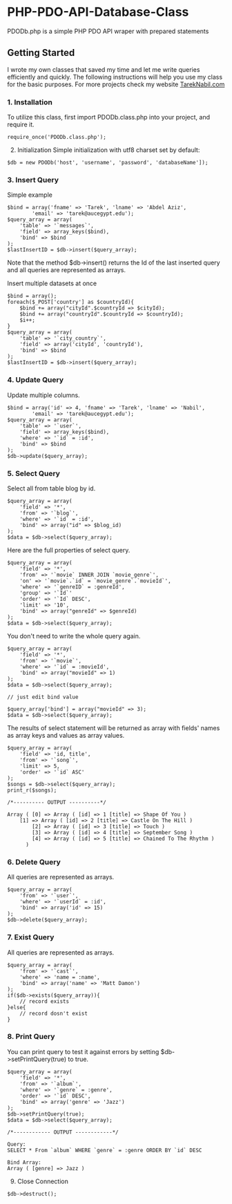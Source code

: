 # PHP-PDO-API-Database-Class
PDODb.php is a simple PHP PDO API wraper with prepared statements

## Getting Started

I wrote my own classes that saved my time and let me write queries efficiently and quickly. The following instructions will help you use my class for the basic purposes.
For more projects check my website [TarekNabil.com](http://www.tareknabil.com)

### 1. Installation
To utilize this class, first import PDODb.class.php into your project, and require it.
```
require_once('PDODb.class.php');                   
```
2. Initialization
Simple initialization with utf8 charset set by default:

```
$db = new PDODb('host', 'username', 'password', 'databaseName']);          
```
### 3. Insert Query
Simple example
```
$bind = array('fname' => 'Tarek', 'lname' => 'Abdel Aziz', 
		'email' => 'tarek@aucegypt.edu');
$query_array = array(
    'table' => '`messages`',
    'field' => array_keys($bind),
    'bind' => $bind
);
$lastInsertID = $db->insert($query_array);
```
Note that the method $db->insert() returns the Id of the last inserted query and all queries are represented as arrays.

Insert multiple datasets at once
```
$bind = array();
foreach($_POST['country'] as $countryId){
    $bind += array("cityId".$countryId => $cityId);
    $bind += array("countryId".$countryId => $countryId);
    $i++;
}
$query_array = array(
    'table' => '`city_country`',
    'field' => array('cityId', 'countryId'),
    'bind' => $bind
);
$lastInsertID = $db->insert($query_array);
```
### 4. Update Query
Update multiple columns.
```
$bind = array('id' => 4, 'fname' => 'Tarek', 'lname' => 'Nabil', 
		'email' => 'tarek@aucegypt.edu');
$query_array = array(
    'table' => '`user`',
    'field' => array_keys($bind),
    'where' => '`id` = :id',
    'bind' => $bind
);
$db->update($query_array);
```
### 5. Select Query
Select all from table blog by id.
```
$query_array = array(
    'field' => '*',
    'from' => '`blog`',
    'where' => '`id` = :id',
    'bind' => array("id" => $blog_id)
);
$data = $db->select($query_array);
```
Here are the full properties of select query.
```
$query_array = array(
    'field' => '*',
    'from' => '`movie` INNER JOIN `movie_genre`',
    'on' => '`movie`.`id` = `movie_genre`.`movieId`',
    'where' => '`genreID` = :genreId',
    'group' => '`Id`'
    'order' => '`Id` DESC',
    'limit' => '10',
    'bind' => array("genreId" => $genreId)
);
$data = $db->select($query_array);
```
You don't need to write the whole query again.
```
$query_array = array(
    'field' => '*',
    'from' => '`movie`',
    'where' => '`id` = :movieId',
    'bind' => array("movieId" => 1)
);
$data = $db->select($query_array);

// just edit bind value

$query_array['bind'] = array("movieId" => 3);
$data = $db->select($query_array);
```
The results of select statement will be returned as array with fields' names as array keys and values as array values.
```
$query_array = array(
    'field' => 'id, title',
    'from' => '`song`',
    'limit' => 5,
    'order' => '`id` ASC'
);
$songs = $db->select($query_array);
print_r($songs);

/*---------- OUTPUT ----------*/

Array ( [0] => Array ( [id] => 1 [title] => Shape Of You )
	[1] => Array ( [id] => 2 [title] => Castle On The Hill ) 
        [2] => Array ( [id] => 3 [title] => Touch ) 
        [3] => Array ( [id] => 4 [title] => September Song ) 
        [4] => Array ( [id] => 5 [title] => Chained To The Rhythm ) 
      )
```
### 6. Delete Query
All queries are represented as arrays.
```
$query_array = array(
    'from' => '`user`',
    'where' => '`userId` = :id',
    'bind' => array('id' => 15)
);
$db->delete($query_array);
```
### 7. Exist Query
All queries are represented as arrays.
```
$query_array = array(
    'from' => '`cast`',
    'where' => 'name = :name',
    'bind' => array('name' => 'Matt Damon')
);
if($db->exists($query_array)){
	// record exists
}else{
	// record dosn't exist
}
```
### 8. Print Query
You can print query to test it against errors by setting $db->setPrintQuery(true) to true.
```
$query_array = array(
    'field' => '*',
    'from' => '`album`',
    'where' => '`genre` = :genre',
    'order' => '`id` DESC',
    'bind' => array('genre' => 'Jazz')
);
$db->setPrintQuery(true);
$data = $db->select($query_array);

/*------------ OUTPUT ------------*/

Query:
SELECT * From `album` WHERE `genre` = :genre ORDER BY `id` DESC 

Bind Array:
Array ( [genre] => Jazz ) 
```
9. Close Connection
```
$db->destruct();
```
